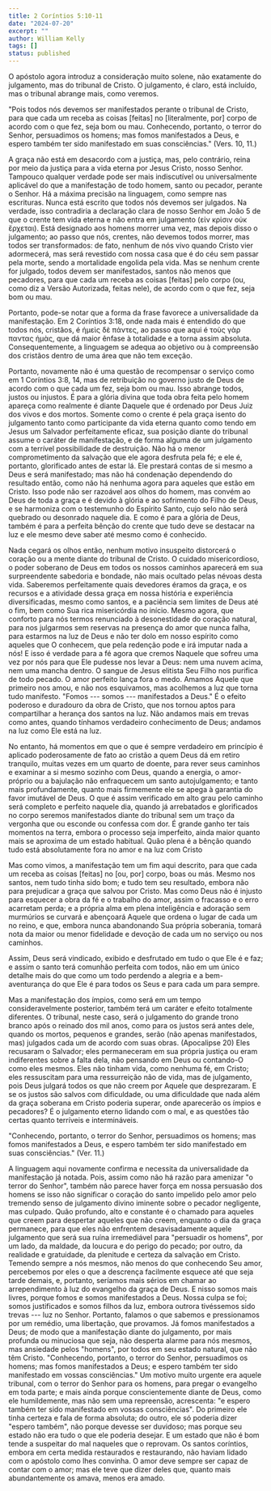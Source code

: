 ```yaml
---
title: 2 Coríntios 5:10-11
date: "2024-07-20"
excerpt: ""
author: William Kelly
tags: []
status: published
---
```


O apóstolo agora introduz a consideração muito solene, não exatamente do
julgamento, mas do tribunal de Cristo. O julgamento, é claro, está
incluído, mas o tribunal abrange mais, como veremos.

\"Pois todos nós devemos ser manifestados perante o tribunal de Cristo,
para que cada um receba as coisas \[feitas\] no \[literalmente, por\]
corpo de acordo com o que fez, seja bom ou mau. Conhecendo, portanto, o
terror do Senhor, persuadimos os homens; mas fomos manifestados a Deus,
e espero também ter sido manifestado em suas consciências.\" (Vers. 10,
11.)

A graça não está em desacordo com a justiça, mas, pelo contrário, reina
por meio da justiça para a vida eterna por Jesus Cristo, nosso Senhor.
Tampouco qualquer verdade pode ser mais indiscutível ou universalmente
aplicável do que a manifestação de todo homem, santo ou pecador, perante
o Senhor. Há a máxima precisão na linguagem, como sempre nas escrituras.
Nunca está escrito que todos nós devemos ser julgados. Na verdade, isso
contradiria a declaração clara de nosso Senhor em João 5 de que o crente
tem vida eterna e não entra em julgamento (εἰν κρἰσιν οὐκ ἔρχεται). Está
designado aos homens morrer uma vez, mas depois disso o julgamento; ao
passo que nós, crentes, não devemos todos morrer, mas todos ser
transformados: de fato, nenhum de nós vivo quando Cristo vier
adormecerá, mas será revestido com nossa casa que é do céu sem passar
pela morte, sendo a mortalidade engolida pela vida. Mas se nenhum crente
for julgado, todos devem ser manifestados, santos não menos que
pecadores, para que cada um receba as coisas \[feitas\] pelo corpo (ou,
como diz a Versão Autorizada, feitas nele), de acordo com o que fez,
seja bom ou mau.

Portanto, pode-se notar que a forma da frase favorece a universalidade
da manifestação. Em 2 Coríntios 3:18, onde nada mais é entendido do que
todos nós, cristãos, é ἡμεὶς δὲ πάντες, ao passo que aqui é τοὺς γὰρ
παντας ἡμὰς, que dá maior ênfase à totalidade e a torna assim absoluta.
Consequentemente, a linguagem se adequa ao objetivo ou à compreensão dos
cristãos dentro de uma área que não tem exceção.

Portanto, novamente não é uma questão de recompensar o serviço como em 1
Coríntios 3:8, 14, mas de retribuição no governo justo de Deus de acordo
com o que cada um fez, seja bom ou mau. Isso abrange todos, justos ou
injustos. É para a glória divina que toda obra feita pelo homem apareça
como realmente é diante Daquele que é ordenado por Deus Juiz dos vivos e
dos mortos. Somente como o crente é pela graça isento do julgamento
tanto como participante da vida eterna quanto como tendo em Jesus um
Salvador perfeitamente eficaz, sua posição diante do tribunal assume o
caráter de manifestação, e de forma alguma de um julgamento com a
terrível possibilidade de destruição. Não há o menor comprometimento da
salvação que ele agora desfruta pela fé; e ele é, portanto, glorificado
antes de estar lá. Ele prestará contas de si mesmo a Deus e será
manifestado; mas não há condenação dependendo do resultado então, como
não há nenhuma agora para aqueles que estão em Cristo. Isso pode não ser
razoável aos olhos do homem, mas convém ao Deus de toda a graça e é
devido à glória e ao sofrimento do Filho de Deus, e se harmoniza com o
testemunho do Espírito Santo, cujo selo não será quebrado ou desonrado
naquele dia. E como é para a glória de Deus, também é para a perfeita
bênção do crente que tudo deve se destacar na luz e ele mesmo deve saber
até mesmo como é conhecido.

Nada cegará os olhos então, nenhum motivo insuspeito distorcerá o
coração ou a mente diante do tribunal de Cristo. O cuidado
misericordioso, o poder soberano de Deus em todos os nossos caminhos
aparecerá em sua surpreendente sabedoria e bondade, não mais ocultado
pelas névoas desta vida. Saberemos perfeitamente quais devedores éramos
da graça, e os recursos e a atividade dessa graça em nossa história e
experiência diversificadas, mesmo como santos, e a paciência sem limites
de Deus até o fim, bem como Sua rica misericórdia no início. Mesmo
agora, que conforto para nós termos renunciado à desonestidade do
coração natural, para nos julgarmos sem reservas na presença do amor que
nunca falha, para estarmos na luz de Deus e não ter dolo em nosso
espírito como aqueles que O conhecem, que pela redenção pode e irá
imputar nada a nós! E isso é verdade para a fé agora que cremos Naquele
que sofreu uma vez por nós para que Ele pudesse nos levar a Deus: nem
uma nuvem acima, nem uma mancha dentro. O sangue de Jesus elitista Seu
Filho nos purifica de todo pecado. O amor perfeito lança fora o medo.
Amamos Aquele que primeiro nos amou, e não nos esquivamos, mas acolhemos
a luz que torna tudo manifesto. \"Fomos --- somos --- manifestados a
Deus.\" É o efeito poderoso e duradouro da obra de Cristo, que nos
tornou aptos para compartilhar a herança dos santos na luz. Não andamos
mais em trevas como antes, quando tínhamos verdadeiro conhecimento de
Deus; andamos na luz como Ele está na luz.

No entanto, há momentos em que o que é sempre verdadeiro em princípio é
aplicado poderosamente de fato ao cristão a quem Deus dá em retiro
tranquilo, muitas vezes em um quarto de doente, para rever seus caminhos
e examinar a si mesmo sozinho com Deus, quando a energia, o amor-próprio
ou a bajulação não enfraquecem um santo autojulgamento; e tanto mais
profundamente, quanto mais firmemente ele se apega à garantia do favor
imutável de Deus. O que é assim verificado em alto grau pelo caminho
será completo e perfeito naquele dia, quando já arrebatados e
glorificados no corpo seremos manifestados diante do tribunal sem um
traço da vergonha que ou esconde ou confessa com dor. É grande ganho ter
tais momentos na terra, embora o processo seja imperfeito, ainda maior
quanto mais se aproxima de um estado habitual. Quão plena é a bênção
quando tudo está absolutamente fora no amor e na luz com Cristo

Mas como vimos, a manifestação tem um fim aqui descrito, para que cada
um receba as coisas \[feitas\] no \[ou, por\] corpo, boas ou más. Mesmo
nos santos, nem tudo tinha sido bom; e tudo tem seu resultado, embora
não para prejudicar a graça que salvou por Cristo. Mas como Deus não é
injusto para esquecer a obra da fé e o trabalho do amor, assim o
fracasso e o erro acarretam perda; e a própria alma em plena
inteligência e adoração sem murmúrios se curvará e abençoará Aquele que
ordena o lugar de cada um no reino, e que, embora nunca abandonando Sua
própria soberania, tomará nota da maior ou menor fidelidade e devoção de
cada um no serviço ou nos caminhos.

Assim, Deus será vindicado, exibido e desfrutado em tudo o que Ele é e
faz; e assim o santo terá comunhão perfeita com todos, não em um único
detalhe mais do que como um todo perdendo a alegria e a bem-aventurança
do que Ele é para todos os Seus e para cada um para sempre.

Mas a manifestação dos ímpios, como será em um tempo consideravelmente
posterior, também terá um caráter e efeito totalmente diferentes. O
tribunal, neste caso, será o julgamento do grande trono branco após o
reinado dos mil anos, como para os justos será antes dele, quando os
mortos, pequenos e grandes, serão (não apenas manifestados, mas)
julgados cada um de acordo com suas obras. (Apocalipse 20) Eles
recusaram o Salvador; eles permaneceram em sua própria justiça ou eram
indiferentes sobre a falta dela, não pensando em Deus ou contando-O como
eles mesmos. Eles não tinham vida, como nenhuma fé, em Cristo; eles
ressuscitam para uma ressurreição não de vida, mas de julgamento, pois
Deus julgará todos os que não creem por Aquele que desprezaram. E se os
justos são salvos com dificuldade, ou uma dificuldade que nada além da
graça soberana em Cristo poderia superar, onde aparecerão os ímpios e
pecadores? É o julgamento eterno lidando com o mal, e as questões tão
certas quanto terríveis e intermináveis.

\"Conhecendo, portanto, o terror do Senhor, persuadimos os homens; mas
fomos manifestados a Deus, e espero também ter sido manifestado em suas
consciências.\" (Ver. 11.)

A linguagem aqui novamente confirma e necessita da universalidade da
manifestação já notada. Pois, assim como não há razão para amenizar \"o
terror do Senhor\", também não parece haver força em nossa persuasão dos
homens se isso não significar o coração do santo impelido pelo amor pelo
tremendo senso de julgamento divino iminente sobre o pecador negligente,
mas culpado. Quão profundo, alto e constante é o chamado para aqueles
que creem para despertar aqueles que não creem, enquanto o dia da graça
permanece, para que eles não enfrentem desavisadamente aquele julgamento
que será sua ruína irremediável para \"persuadir os homens\", por um
lado, da maldade, da loucura e do perigo do pecado; por outro, da
realidade e gratuidade, da plenitude e certeza da salvação em Cristo.
Temendo sempre a nós mesmos, não menos do que conhecendo Seu amor,
percebemos por eles o que a descrença facilmente esquece até que seja
tarde demais, e, portanto, seríamos mais sérios em chamar ao
arrependimento à luz do evangelho da graça de Deus. E nisso somos mais
livres, porque fomos e somos manifestados a Deus. Nossa culpa se foi;
somos justificados e somos filhos da luz, embora outrora tivéssemos sido
trevas --- luz no Senhor. Portanto, falamos o que sabemos e pressionamos
por um remédio, uma libertação, que provamos. Já fomos manifestados a
Deus; de modo que a manifestação diante do julgamento, por mais profunda
ou minuciosa que seja, não desperta alarme para nós mesmos, mas
ansiedade pelos \"homens\", por todos em seu estado natural, que não têm
Cristo. \"Conhecendo, portanto, o terror do Senhor, persuadimos os
homens; mas fomos manifestados a Deus; e espero também ter sido
manifestado em vossas consciências.\" Um motivo muito urgente era aquele
tribunal, com o terror do Senhor para os homens, para pregar o evangelho
em toda parte; e mais ainda porque conscientemente diante de Deus, como
ele humildemente, mas não sem uma repreensão, acrescenta: \"e espero
também ter sido manifestado em vossas consciências\". Do primeiro ele
tinha certeza e fala de forma absoluta; do outro, ele só poderia dizer
\"espero também\", não porque devesse ser duvidoso; mas porque seu
estado não era tudo o que ele poderia desejar. E um estado que não é bom
tende a suspeitar do mal naqueles que o reprovam. Os santos coríntios,
embora em certa medida restaurados e restaurando, não haviam lidado com
o apóstolo como lhes convinha. O amor deve sempre ser capaz de contar
com o amor; mas ele teve que dizer deles que, quanto mais abundantemente
os amava, menos era amado.
